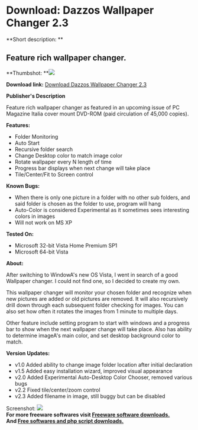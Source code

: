 # Download: Dazzos Wallpaper Changer 2.3

**Short description: **

## Feature rich wallpaper changer.

  
**Thumbshot: **![](http://www.freewarefiles.com/screenshot/dazzowpprchngr2_md.jpg)   
  
**Download link:** [Download Dazzos Wallpaper Changer 2.3](http://freesoftwares.boysofts.com/Dazzos-Wallpaper-Changer_program_42998.html)  
  

**Publisher's Description**  
  

Feature rich wallpaper changer as featured in an upcoming issue of PC Magazine
Italia cover mount DVD-ROM (paid circulation of 45,000 copies).

**Features:**

  * Folder Monitoring 
  * Auto Start 
  * Recursive folder search 
  * Change Desktop color to match image color 
  * Rotate wallpaper every N length of time 
  * Progress bar displays when next change will take place 
  * Tile/Center/Fit to Screen control 

**Known Bugs:**

  * When there is only one picture in a folder with no other sub folders, and said folder is chosen as the folder to use, program will hang 
  * Auto-Color is considered Experimental as it sometimes sees interesting colors in images 
  * Will not work on MS XP 

**Tested On:**

  * Microsoft 32-bit Vista Home Premium SP1 
  * Microsoft 64-bit Vista 

**About:**

After switching to WindowA's new OS Vista, I went in search of a good
Wallpaper changer. I could not find one, so I decided to create my own.

This wallpaper changer will monitor your chosen folder and recognize when new
pictures are added or old pictures are removed. It will also recursively drill
down through each subsequent folder checking for images. You can also set how
often it rotates the images from 1 minute to multiple days.

Other feature include setting program to start with windows and a progress bar
to show when the next wallpaper change will take place. Also has ability to
determine imageA's main color, and set desktop background color to match.

**Version Updates:**

  * v1.0 Added ability to change image folder location after initial declaration 
  * v1.5 Added easy installation wizard, improved visual appearance 
  * v2.0 Added Experimental Auto-Desktop Color Chooser, removed various bugs 
  * v2.2 Fixed tile/center/zoom control 
  * v2.3 Added filename in image, still buggy but can be disabled 

  
  
Screenshot: ![](http://www.freewarefiles.com/screenshot/dazzowpprchngr2.jpg)  
**For more freeware softwares visit [Freeware software downloads.](http://freesoftwares.boysofts.com/)**   
**And [Free softwares and php script downloads.](http://www.boysofts.com/)**

